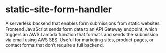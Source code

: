 # static-site-form-handler
A serverless backend that enables form submissions from static websites. Frontend JavaScript sends form data to an API Gateway endpoint, which triggers an AWS Lambda function that formats and sends the submission via email using AWS SES. Useful for marketing sites, product pages, or contact forms that don’t require a full backend.
